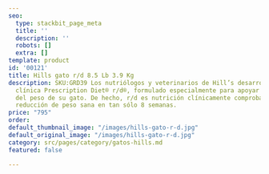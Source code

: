 ```yaml
---
seo:
  type: stackbit_page_meta
  title: ''
  description: ''
  robots: []
  extra: []
template: product
id: '00121'
title: Hills gato r/d 8.5 Lb 3.9 Kg
description: SKU:GRD39 Los nutriólogos y veterinarios de Hill’s desarrollaron la nutrición
  clínica Prescription Diet® r/d®, formulado especialmente para apoyar en el manejo
  del peso de su gato. De hecho, r/d es nutrición clínicamente comprobada para una
  reducción de peso sana en tan sólo 8 semanas.
price: "795"
order: 
default_thumbnail_image: "/images/hills-gato-r-d.jpg"
default_original_image: "/images/hills-gato-r-d.jpg"
category: src/pages/category/gatos-hills.md
featured: false

---
```

